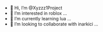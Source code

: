 - 👋 Hi, I’m @Xyzzz1Project
- 👀 I’m interested in roblox ...
- 🌱 I’m currently learning lua ...
- 💞️ I’m looking to collaborate with inarkici ...
<!---
Xyzzz1Project/Xyzzz1Project is a ✨ special ✨ repository because its `README.md` (this file) appears on your GitHub profile.
You can click the Preview link to take a look at your changes.
--->
